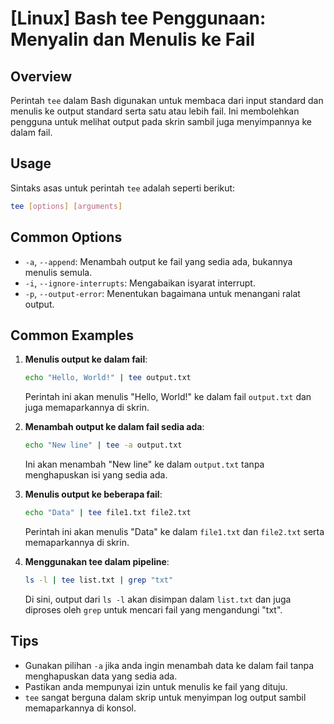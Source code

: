 # [Linux] Bash tee Penggunaan: Menyalin dan Menulis ke Fail

## Overview
Perintah `tee` dalam Bash digunakan untuk membaca dari input standard dan menulis ke output standard serta satu atau lebih fail. Ini membolehkan pengguna untuk melihat output pada skrin sambil juga menyimpannya ke dalam fail.

## Usage
Sintaks asas untuk perintah `tee` adalah seperti berikut:

```bash
tee [options] [arguments]
```

## Common Options
- `-a`, `--append`: Menambah output ke fail yang sedia ada, bukannya menulis semula.
- `-i`, `--ignore-interrupts`: Mengabaikan isyarat interrupt.
- `-p`, `--output-error`: Menentukan bagaimana untuk menangani ralat output.

## Common Examples

1. **Menulis output ke dalam fail**:
   ```bash
   echo "Hello, World!" | tee output.txt
   ```
   Perintah ini akan menulis "Hello, World!" ke dalam fail `output.txt` dan juga memaparkannya di skrin.

2. **Menambah output ke dalam fail sedia ada**:
   ```bash
   echo "New line" | tee -a output.txt
   ```
   Ini akan menambah "New line" ke dalam `output.txt` tanpa menghapuskan isi yang sedia ada.

3. **Menulis output ke beberapa fail**:
   ```bash
   echo "Data" | tee file1.txt file2.txt
   ```
   Perintah ini akan menulis "Data" ke dalam `file1.txt` dan `file2.txt` serta memaparkannya di skrin.

4. **Menggunakan tee dalam pipeline**:
   ```bash
   ls -l | tee list.txt | grep "txt"
   ```
   Di sini, output dari `ls -l` akan disimpan dalam `list.txt` dan juga diproses oleh `grep` untuk mencari fail yang mengandungi "txt".

## Tips
- Gunakan pilihan `-a` jika anda ingin menambah data ke dalam fail tanpa menghapuskan data yang sedia ada.
- Pastikan anda mempunyai izin untuk menulis ke fail yang dituju.
- `tee` sangat berguna dalam skrip untuk menyimpan log output sambil memaparkannya di konsol.